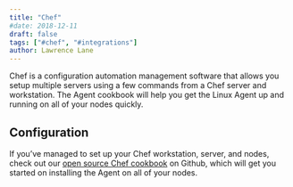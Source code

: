 ```yaml
---
title: "Chef"
#date: 2018-12-11
draft: false
tags: ["#chef", "#integrations"]
author: Lawrence Lane
---
```


Chef is a configuration automation management software that allows you setup multiple servers using a few commands from a Chef server and workstation. The Agent cookbook will help you get the Linux Agent up and running on all of your nodes quickly.

## Configuration
If you’ve managed to set up your Chef workstation, server, and nodes, check out our [open source Chef cookbook](https://github.com/netuitive/chef-netuitive#metricly-cookbook-chef) on Github, which will get you started on installing the Agent on all of your nodes.
